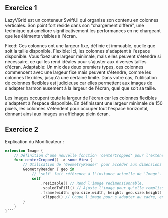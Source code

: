 ## Exercice 1

LazyVGrid est un conteneur SwiftUI qui organise son contenu en colonnes verticales. Son point fort réside dans son "chargement différé", une technique qui améliore significativement les performances en ne chargeant que les éléments visibles à l'écran.

Fixed: Ces colonnes ont une largeur fixe, définie et immuable, quelle que soit la taille disponible.
Flexible: Ici, les colonnes s'adaptent à l'espace disponible. Vous fixez une largeur minimale, mais elles peuvent s'étendre si nécessaire, ce qui les rend idéales pour s'ajuster aux diverses tailles d'écran.
Adaptable: Un mix des deux premiers types, ces colonnes commencent avec une largeur fixe mais peuvent s'étendre, comme les colonnes flexibles, jusqu'à une certaine limite.
Dans votre cas, l'utilisation de colonnes flexibles est judicieuse car elles permettent aux images de s'adapter harmonieusement à la largeur de l'écran, quel que soit sa taille.

Les images occupent toute la largeur de l'écran car les colonnes flexibles s'adaptent à l'espace disponible. En définissant une largeur minimale de 150 pixels, les colonnes s'étendent pour occuper tout l'espace horizontal, donnant ainsi aux images un affichage plein écran.

## Exercice 2
Explication du Modificateur : 


```swift
extension Image {
    // Définition d'une nouvelle fonction 'centerCropped' pour l'extension de 'Image'.
    func centerCropped() -> some View {
        // Utilisation de 'GeometryReader' pour accéder aux dimensions de l'espace d'affichage.
        GeometryReader { geo in
            // 'self' fait référence à l'instance actuelle de 'Image'.
            self
                .resizable() // Rend l'image redimensionnable.
                .scaledToFill() // Ajuste l'image pour qu'elle remplisse complètement l'espace, en maintenant son ratio.
                .frame(width: geo.size.width, height: geo.size.height) // Définit le cadre de l'image en fonction des dimensions du 'GeometryReader'.
                .clipped() // Coupe l'image pour s'adapter au cadre, en supprimant les parties qui dépassent.
        }
    }
}```

